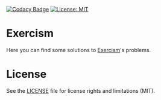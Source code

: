 [![Codacy Badge](https://api.codacy.com/project/badge/Grade/61414d2c93b34ea6ad46c1ee39a96f99)](https://app.codacy.com/app/rob93c/Exercism?utm_source=github.com&utm_medium=referral&utm_content=rob93c/Exercism&utm_campaign=Badge_Grade_Dashboard)		[![License: MIT](https://img.shields.io/badge/License-MIT-yellow.svg)](https://opensource.org/licenses/MIT)

# Exercism

Here you can find some solutions to [Exercism](https://exercism.io)'s problems.

# License

See the [LICENSE](https://github.com/rob93c/Exercism/blob/master/LICENSE.md) file for license rights and limitations (MIT).
